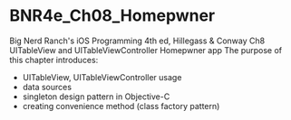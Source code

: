 BNR4e_Ch08_Homepwner
====================

Big Nerd Ranch's iOS Programming 4th ed, Hillegass & Conway
Ch8 UITableView and UITableViewController
Homepwner app 
The purpose of this chapter introduces:
- UITableView, UITableViewController usage
- data sources
- singleton design pattern in Objective-C
- creating convenience method (class factory pattern)



